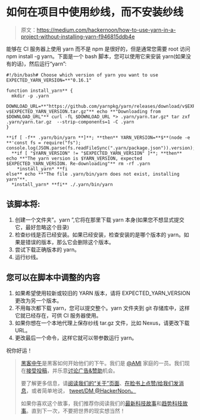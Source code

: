 # 如何在项目中使用纱线，而不安装纱线

> 原文：<https://medium.com/hackernoon/how-to-use-yarn-in-a-project-without-installing-yarn-f946815ddb4e>

能够在 CI 服务器上使用 yarn 而不是 npm 是很好的，但是通常您需要 root 访问 npm install -g yarn。下面是一个 bash 脚本，您可以使用它来安装 yarn(如果没有的话)，然后运行“yarn”:

```
#!/bin/bash# Choose which version of yarn you want to use
EXPECTED_YARN_VERSION=**"0.16.1"

function install_yarn** {
  mkdir -p .yarn
  DOWNLOAD_URL=**"https://github.com/yarnpkg/yarn/releases/download/v$EXPECTED_YARN_VERSION/yarn-v$EXPECTED_YARN_VERSION.tar.gz"** echo **"Downloading from $DOWNLOAD_URL"** curl -fL $DOWNLOAD_URL *> .yarn/yarn.tar.gz* tar zxf .yarn/yarn.tar.gz  --strip-components=1 -C .yarn
}

**if [ -f** .yarn/bin/yarn **]**; **then** YARN_VERSION=**$**(node -e **'const fs = require("fs"); console.log(JSON.parse(fs.readFileSync(".yarn/package.json")).version);'**)
  **if [ "$YARN_VERSION" != "$EXPECTED_YARN_VERSION" ]**; **then** echo **"The yarn version is $YARN_VERSION, expected $EXPECTED_YARN_VERSION. Re-downloading"** rm -rf .yarn
    *install_yarn* **fi
else** echo **"The file .yarn/bin/yarn does not exist, installing yarn"**.
  *install_yarn* **fi** ./.yarn/bin/yarn
```

## 该脚本将:

1.  创建一个文件夹”。yarn ”,它将在那里下载 yarn 本身(如果您不想显式提交它，最好忽略这个目录)
2.  检查纱线是否已经安装。如果已经安装，检查安装的是哪个版本的 yarn。如果是错误的版本，那么它会删除这个版本。
3.  尝试下载正确版本的 yarn。
4.  运行纱线。

## 您可以在脚本中调整的内容

1.  如果希望使用较新或较旧的 YARN 版本，请将 EXPECTED_YARN_VERSION 更改为另一个版本。
2.  不用每次都下载 yarn，您可以提交整个。yarn 文件夹到 git 存储库中，这样它就已经存在，可供 CI 服务器使用。
3.  如果你想在一个本地代理上保存纱线 tar.gz 文件，比如 Nexus，请更改下载 URL。
4.  更改最后一个命令，这样它就可以带参数运行 yarn。

祝你好运！

> [黑客中午](http://bit.ly/Hackernoon)是黑客如何开始他们的下午。我们是 [@AMI](http://bit.ly/atAMIatAMI) 家庭的一员。我们现在[接受投稿](http://bit.ly/hackernoonsubmission)，并乐意[讨论广告&赞助](mailto:partners@amipublications.com)机会。
> 
> 要了解更多信息，请[阅读我们的“关于”页面](https://goo.gl/4ofytp)、[在脸书上点赞/给我们发消息](http://bit.ly/HackernoonFB)，或者简单地说， [tweet/DM @HackerNoon。](https://goo.gl/k7XYbx)
> 
> 如果你喜欢这个故事，我们推荐你阅读我们的[最新科技故事](http://bit.ly/hackernoonlatestt)和[趋势科技故事](https://hackernoon.com/trending)。直到下一次，不要把世界的现实想当然！